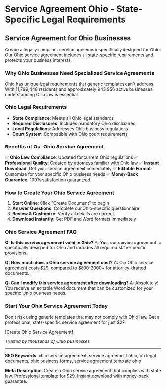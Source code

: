 # Service Agreement Ohio - State-Specific Legal Requirements

## Service Agreement for Ohio Businesses

Create a legally compliant service agreement specifically designed for Ohio. Our Ohio service agreement includes all state-specific requirements and protects your business interests.

### Why Ohio Businesses Need Specialized Service Agreements

Ohio has unique legal requirements that generic templates can't address. With 11,799,448 residents and approximately 943,956 active businesses, understanding Ohio law is essential.

### Ohio Legal Requirements

- **State Compliance**: Meets all Ohio legal standards
- **Required Disclosures**: Includes mandatory Ohio disclosures
- **Local Regulations**: Addresses Ohio business regulations
- **Court System**: Compatible with Ohio court requirements

### Benefits of Our Ohio Service Agreement

✅ **Ohio Law Compliance**: Updated for current Ohio regulations
✅ **Professional Quality**: Created by attorneys familiar with Ohio law
✅ **Instant Download**: Get your service agreement immediately
✅ **Editable Format**: Customize for your specific Ohio business needs
✅ **Money-Back Guarantee**: 100% satisfaction guaranteed

### How to Create Your Ohio Service Agreement

1. **Start Online**: Click "Create Document" to begin
2. **Answer Questions**: Complete our Ohio-specific questionnaire
3. **Review & Customize**: Verify all details are correct
4. **Download Instantly**: Get PDF and Word formats immediately

### Ohio Service Agreement FAQ

**Q: Is this service agreement valid in Ohio?**
A: Yes, our service agreement is specifically designed for Ohio and includes all required state-specific provisions.

**Q: How much does a Ohio service agreement cost?**
A: Our Ohio service agreement costs $29, compared to $800-2000+ for attorney-drafted documents.

**Q: Can I modify this service agreement after downloading?**
A: Absolutely! You receive an editable Word document that can be customized for your specific Ohio business needs.

### Start Your Ohio Service Agreement Today

Don't risk using generic templates that may not comply with Ohio law. Get a professional, state-specific service agreement for just $29.

[Create Ohio Service Agreement]

_Trusted by thousands of Ohio businesses_

---

**SEO Keywords**: ohio service agreement, service agreement ohio, oh legal documents, ohio business forms, service agreement template ohio

**Meta Description**: Create a Ohio service agreement that complies with state law. Professional template for $29. Instant download with money-back guarantee.
